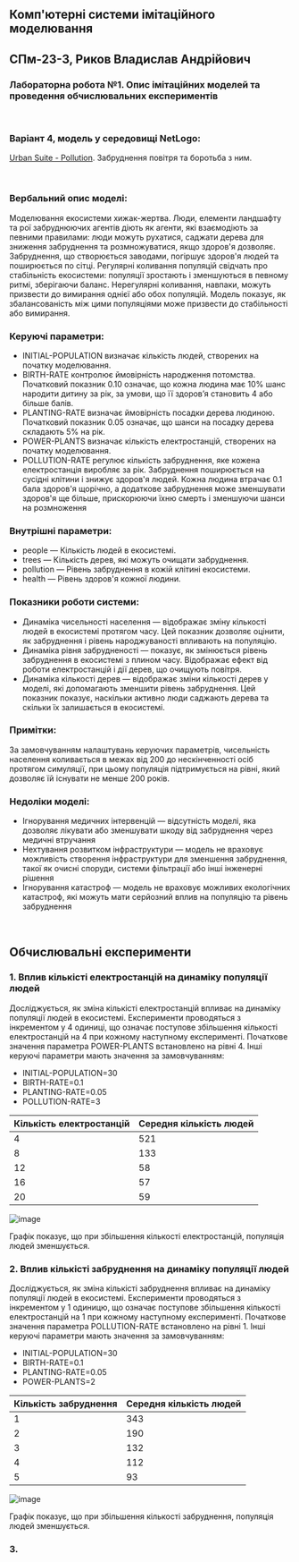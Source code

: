 ## Комп'ютерні системи імітаційного моделювання
## СПм-23-3, **Риков Владислав Андрiйович**
### Лабораторна робота №**1**. Опис імітаційних моделей та проведення обчислювальних експериментів

<br>

### Варіант 4, модель у середовищі NetLogo:
[Urban Suite - Pollution](https://www.netlogoweb.org/launch#http://www.netlogoweb.org/assets/modelslib/Curricular%20Models/Urban%20Suite/Urban%20Suite%20-%20Pollution.nlogo). Забруднення повітря та боротьба з ним.


<br>

### Вербальний опис моделі:
Моделювання екосистеми хижак-жертва. Люди, елементи ландшафту та рої забруднюючих агентів діють як агенти, які взаємодіють за певними правилами: люди можуть рухатися, саджати дерева для зниження забруднення та розмножуватися, якщо здоров'я дозволяє. Забруднення, що створюється заводами, погіршує здоров'я людей та поширюється по сітці. Регулярні коливання популяцій свідчать про стабільність екосистеми: популяції зростають і зменшуються в певному ритмі, зберігаючи баланс. Нерегулярні коливання, навпаки, можуть призвести до вимирання однієї або обох популяцій. Модель показує, як збалансованість між цими популяціями може призвести до стабільності або вимирання.

### Керуючі параметри:
- INITIAL-POPULATION визначає кількість людей, створених на початку моделювання.
- BIRTH-RATE контролює ймовірність народження потомства. Початковий показник 0.10 означає, що кожна людина має 10% шанс народити дитину за рік, за умови, що її здоров’я становить 4 або більше балів.
- PLANTING-RATE визначає ймовірність посадки дерева людиною. Початковий показник 0.05 означає, що шанси на посадку дерева складають 5% на рік.
- POWER-PLANTS визначає кількість електростанцій, створених на початку моделювання.
- POLLUTION-RATE регулює кількість забруднення, яке кожена електростанція виробляє за рік. Забруднення поширюється на сусідні клітини і знижує здоров'я людей. Кожна людина втрачає 0.1 бала здоров'я щорічно, а додаткове забруднення може зменшувати здоров'я ще більше, прискорюючи їхню смерть і зменшуючи шанси на розмноження

### Внутрішні параметри:
- people — Кількість людей в екосистемі.
- trees — Кількість дерев, які можуть очищати забруднення.
- pollution — Рівень забруднення в кожій клітині екосистеми.
- health — Рівень здоров'я кожної людини.

### Показники роботи системи:
- Динаміка чисельності населення — відображає зміну кількості людей в екосистемі протягом часу. Цей показник дозволяє оцінити, як забруднення і рівень народжуваності впливають на популяцію.
- Динаміка рівня забрудненості — показує, як змінюється рівень забруднення в екосистемі з плином часу. Відображає ефект від роботи електростанцій і дії дерев, що очищують повітря.
- Динаміка кількості дерев — відображає зміни кількості дерев у моделі, які допомагають зменшити рівень забруднення. Цей показник показує, наскільки активно люди саджають дерева та скільки їх залишається в екосистемі.

### Примітки:
За замовчуванням налаштувань керуючих параметрів, чисельність населення коливається в межах від 200 до нескінченності осіб протягом симуляції, при цьому популяція підтримується на рівні, який дозволяє їй існувати не менше 200 років.

### Недоліки моделі:
- Ігнорування медичних інтервенцій — відсутність моделі, яка дозволяє лікувати або зменшувати шкоду від забруднення через медичні втручання
- Нехтування розвитком інфраструктури — модель не враховує можливість створення інфраструктури для зменшення забруднення, такої як очисні споруди, системи фільтрації або інші інженерні рішення
- Ігнорування катастроф — модель не враховує можливих екологічних катастроф, які можуть мати серйозний вплив на популяцію та рівень забруднення

<br>

## Обчислювальні експерименти

### 1. Вплив кількісті електростанцій на динаміку популяції людей
Досліджується, як зміна кількісті електростанцій впливає на динаміку популяції людей в екосистемі. Експерименти проводяться з інкрементом у 4 одиниці, що означає поступове збільшення кількості електростанцій на 4 при кожному наступному експерименті. Початкове значення параметра POWER-PLANTS встановлено на рівні 4.
Інші керуючі параметри мають значення за замовчуванням:
- INITIAL-POPULATION=30
- BIRTH-RATE=0.1
- PLANTING-RATE=0.05
- POLLUTION-RATE=3

<table>
<thead>
<tr><th>Кількість електростанцій</th><th>Середня кількість людей</th></tr>
</thead>
<tbody>
<tr><td>4</td><td>521</td></tr>
<tr><td>8</td><td>133</td></tr>
<tr><td>12</td><td>58</td></tr>
<tr><td>16</td><td>57</td></tr>
<tr><td>20</td><td>59</td></tr>
</tbody>
</table>

![image](https://github.com/user-attachments/assets/fc781f7e-1d2d-4bb7-852c-849eb1671ed1)

Графік показує, що при збільшення кількості електростанцій, популяція людей зменшується.

### 2. Вплив кількісті забруднення на динаміку популяції людей
Досліджується, як зміна кількісті забруднення впливає на динаміку популяції людей в екосистемі. Експерименти проводяться з інкрементом у 1 одиницю, що означає поступове збільшення кількості електростанцій на 1 при кожному наступному експерименті. Початкове значення параметра POLLUTION-RATE встановлено на рівні 1.
Інші керуючі параметри мають значення за замовчуванням:
- INITIAL-POPULATION=30
- BIRTH-RATE=0.1
- PLANTING-RATE=0.05
- POWER-PLANTS=2

<table>
<thead>
<tr><th>Кількість забруднення</th><th>Середня кількість людей</th></tr>
</thead>
<tbody>
<tr><td>1</td><td>343</td></tr>
<tr><td>2</td><td>190</td></tr>
<tr><td>3</td><td>132</td></tr>
<tr><td>4</td><td>112</td></tr>
<tr><td>5</td><td>93</td></tr>
</tbody>
</table>

![image](https://github.com/user-attachments/assets/1adc7bf0-d918-4083-8a48-076dc1e46d5b)

Графік показує, що при збільшення кількості забруднення, популяція людей зменшується.


### 3. 
